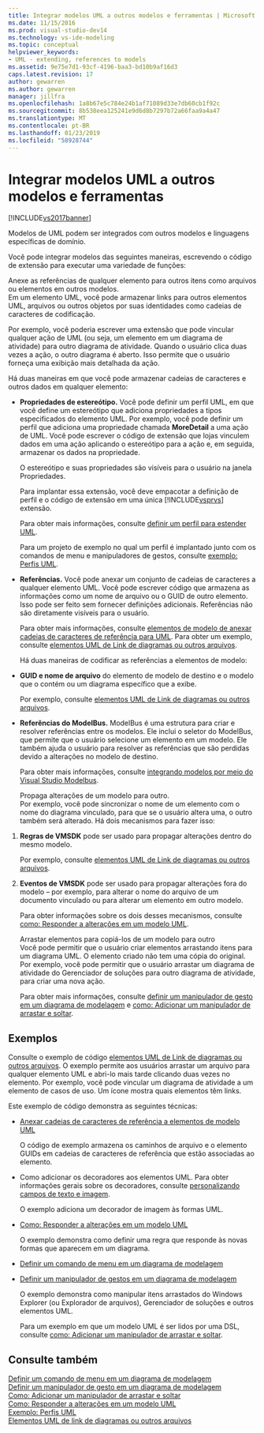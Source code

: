 ```yaml
---
title: Integrar modelos UML a outros modelos e ferramentas | Microsoft Docs
ms.date: 11/15/2016
ms.prod: visual-studio-dev14
ms.technology: vs-ide-modeling
ms.topic: conceptual
helpviewer_keywords:
- UML - extending, references to models
ms.assetid: 9e75e7d1-93cf-4196-baa3-bd10b9af16d3
caps.latest.revision: 17
author: gewarren
ms.author: gewarren
manager: jillfra
ms.openlocfilehash: 1a8b67e5c784e24b1af71089d33e7db60cb1f92c
ms.sourcegitcommit: 8b538eea125241e9d6d8b7297b72a66faa9a4a47
ms.translationtype: MT
ms.contentlocale: pt-BR
ms.lasthandoff: 01/23/2019
ms.locfileid: "58928744"
---
```

# <a name="integrate-uml-models-with-other-models-and-tools"></a>Integrar modelos UML a outros modelos e ferramentas
[!INCLUDE[vs2017banner](../includes/vs2017banner.md)]

Modelos de UML podem ser integrados com outros modelos e linguagens específicas de domínio.  
  
 Você pode integrar modelos das seguintes maneiras, escrevendo o código de extensão para executar uma variedade de funções:  
  
 Anexe as referências de qualquer elemento para outros itens como arquivos ou elementos em outros modelos.  
 Em um elemento UML, você pode armazenar links para outros elementos UML, arquivos ou outros objetos por suas identidades como cadeias de caracteres de codificação.  
  
 Por exemplo, você poderia escrever uma extensão que pode vincular qualquer ação de UML (ou seja, um elemento em um diagrama de atividade) para outro diagrama de atividade. Quando o usuário clica duas vezes a ação, o outro diagrama é aberto. Isso permite que o usuário forneça uma exibição mais detalhada da ação.  
  
 Há duas maneiras em que você pode armazenar cadeias de caracteres e outros dados em qualquer elemento:  
  
- **Propriedades de estereótipo.** Você pode definir um perfil UML, em que você define um estereótipo que adiciona propriedades a tipos especificados do elemento UML. Por exemplo, você pode definir um perfil que adiciona uma propriedade chamada **MoreDetail** a uma ação de UML. Você pode escrever o código de extensão que lojas vinculem dados em uma ação aplicando o estereótipo para a ação e, em seguida, armazenar os dados na propriedade.  
  
   O estereótipo e suas propriedades são visíveis para o usuário na janela Propriedades.  
  
   Para implantar essa extensão, você deve empacotar a definição de perfil e o código de extensão em uma única [!INCLUDE[vsprvs](../includes/vsprvs-md.md)] extensão.  
  
   Para obter mais informações, consulte [definir um perfil para estender UML](../modeling/define-a-profile-to-extend-uml.md).  
  
   Para um projeto de exemplo no qual um perfil é implantado junto com os comandos de menu e manipuladores de gestos, consulte [exemplo: Perfis UML](http://go.microsoft.com/fwlink/?LinkID=213811).  
  
- **Referências.** Você pode anexar um conjunto de cadeias de caracteres a qualquer elemento UML. Você pode escrever código que armazena as informações como um nome de arquivo ou o GUID de outro elemento. Isso pode ser feito sem fornecer definições adicionais. Referências não são diretamente visíveis para o usuário.  
  
   Para obter mais informações, consulte [elementos de modelo de anexar cadeias de caracteres de referência para UML](../modeling/attach-reference-strings-to-uml-model-elements.md). Para obter um exemplo, consulte [elementos UML de Link de diagramas ou outros arquivos](http://go.microsoft.com/fwlink/?LinkId=213813).  
  
  Há duas maneiras de codificar as referências a elementos de modelo:  
  
- **GUID e nome de arquivo** do elemento de modelo de destino e o modelo que o contém ou um diagrama específico que a exibe.  
  
   Por exemplo, consulte [elementos UML de Link de diagramas ou outros arquivos](http://go.microsoft.com/fwlink/?LinkId=213813).  
  
- **Referências do ModelBus.** ModelBus é uma estrutura para criar e resolver referências entre os modelos. Ele inclui o seletor do ModelBus, que permite que o usuário selecione um elemento em um modelo. Ele também ajuda o usuário para resolver as referências que são perdidas devido a alterações no modelo de destino.  
  
   Para obter mais informações, consulte [integrando modelos por meio do Visual Studio Modelbus](../modeling/integrating-models-by-using-visual-studio-modelbus.md).  
  
  Propaga alterações de um modelo para outro.  
  Por exemplo, você pode sincronizar o nome de um elemento com o nome do diagrama vinculado, para que se o usuário altera uma, o outro também será alterado. Há dois mecanismos para fazer isso:  
  
1. **Regras de VMSDK** pode ser usado para propagar alterações dentro do mesmo modelo.  
  
    Por exemplo, consulte [elementos UML de Link de diagramas ou outros arquivos](http://go.microsoft.com/fwlink/?LinkId=213813).  
  
2. **Eventos de VMSDK** pode ser usado para propagar alterações fora do modelo – por exemplo, para alterar o nome do arquivo de um documento vinculado ou para alterar um elemento em outro modelo.  
  
   Para obter informações sobre os dois desses mecanismos, consulte [como: Responder a alterações em um modelo UML](../misc/how-to-respond-to-changes-in-a-uml-model.md).  
  
   Arrastar elementos para copiá-los de um modelo para outro  
   Você pode permitir que o usuário criar elementos arrastando itens para um diagrama UML. O elemento criado não tem uma cópia do original. Por exemplo, você pode permitir que o usuário arrastar um diagrama de atividade do Gerenciador de soluções para outro diagrama de atividade, para criar uma nova ação.  
  
   Para obter mais informações, consulte [definir um manipulador de gesto em um diagrama de modelagem](../modeling/define-a-gesture-handler-on-a-modeling-diagram.md) e [como: Adicionar um manipulador de arrastar e soltar](../modeling/how-to-add-a-drag-and-drop-handler.md).  
  
## <a name="samples"></a>Exemplos  
 Consulte o exemplo de código [elementos UML de Link de diagramas ou outros arquivos](http://go.microsoft.com/fwlink/?LinkId=213813). O exemplo permite aos usuários arrastar um arquivo para qualquer elemento UML e abri-lo mais tarde clicando duas vezes no elemento. Por exemplo, você pode vincular um diagrama de atividade a um elemento de casos de uso. Um ícone mostra quais elementos têm links.  
  
 Este exemplo de código demonstra as seguintes técnicas:  
  
- [Anexar cadeias de caracteres de referência a elementos de modelo UML](../modeling/attach-reference-strings-to-uml-model-elements.md)  
  
   O código de exemplo armazena os caminhos de arquivo e o elemento GUIDs em cadeias de caracteres de referência que estão associadas ao elemento.  
  
- Como adicionar os decoradores aos elementos UML. Para obter informações gerais sobre os decoradores, consulte [personalizando campos de texto e imagem](../modeling/customizing-text-and-image-fields.md).  
  
   O exemplo adiciona um decorador de imagem às formas UML.  
  
- [Como: Responder a alterações em um modelo UML](../misc/how-to-respond-to-changes-in-a-uml-model.md)  
  
   O exemplo demonstra como definir uma regra que responde às novas formas que aparecem em um diagrama.  
  
- [Definir um comando de menu em um diagrama de modelagem](../modeling/define-a-menu-command-on-a-modeling-diagram.md)  
  
- [Definir um manipulador de gestos em um diagrama de modelagem](../modeling/define-a-gesture-handler-on-a-modeling-diagram.md)  
  
   O exemplo demonstra como manipular itens arrastados do Windows Explorer (ou Explorador de arquivos), Gerenciador de soluções e outros elementos UML.  
  
  Para um exemplo em que um modelo UML é ser lidos por uma DSL, consulte [como: Adicionar um manipulador de arrastar e soltar](../modeling/how-to-add-a-drag-and-drop-handler.md).  
  
## <a name="see-also"></a>Consulte também  
 [Definir um comando de menu em um diagrama de modelagem](../modeling/define-a-menu-command-on-a-modeling-diagram.md)   
 [Definir um manipulador de gesto em um diagrama de modelagem](../modeling/define-a-gesture-handler-on-a-modeling-diagram.md)   
 [Como: Adicionar um manipulador de arrastar e soltar](../modeling/how-to-add-a-drag-and-drop-handler.md)   
 [Como: Responder a alterações em um modelo UML](../misc/how-to-respond-to-changes-in-a-uml-model.md)   
 [Exemplo: Perfis UML](http://go.microsoft.com/fwlink/?LinkID=213811)   
 [Elementos UML de link de diagramas ou outros arquivos](http://go.microsoft.com/fwlink/?LinkId=213813)
